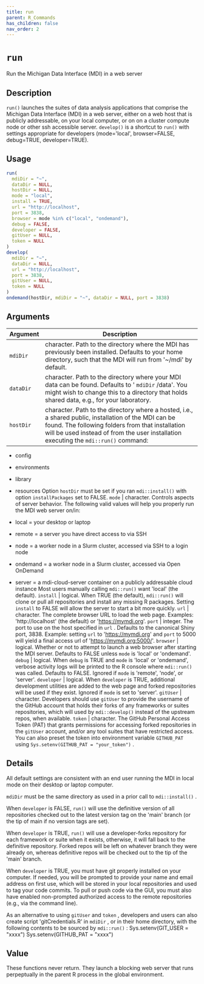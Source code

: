```yaml
---
title: run
parent: R_Commands
has_children: false
nav_order: 2
---
```


<!-- FILE GENERATED BY document.R - DO NOT EDIT MANUALLY -->

# `run`

Run the Michigan Data Interface (MDI) in a web server


## Description

`run()` launches the suites of data analysis applications that comprise
 the Michigan Data Interface (MDI) in a web server, either on a web host
 that is publicly addressable, on your local computer, or on on a cluster
 compute node or other ssh accessible server. `develop()` is a shortcut
 to `run()` with settings appropriate for developers (mode='local',
 browser=FALSE, debug=TRUE, developer=TRUE).


## Usage

```r
run(
  mdiDir = "~",
  dataDir = NULL,
  hostDir = NULL,
  mode = "local",
  install = TRUE,
  url = "http://localhost",
  port = 3838,
  browser = mode %in% c("local", "ondemand"),
  debug = FALSE,
  developer = FALSE,
  gitUser = NULL,
  token = NULL
)
develop(
  mdiDir = "~",
  dataDir = NULL,
  url = "http://localhost",
  port = 3838,
  gitUser = NULL,
  token = NULL
)
ondemand(hostDir, mdiDir = "~", dataDir = NULL, port = 3838)
```


## Arguments

Argument      |Description
------------- |----------------
`mdiDir`     |     character. Path to the directory where the MDI has previously been installed. Defaults to your home directory, such that the MDI will run from '~/mdi' by default.
`dataDir`     |     character. Path to the directory where your MDI data can be found. Defaults to ' `mdiDir` /data'. You might wish to change this to a directory that holds shared data, e.g., for your laboratory.
`hostDir`     |     character. Path to the directory where a hosted, i.e., a shared public, installation of the MDI can be found. The following folders from that installation will be used instead of from the user installation executing the `mdi::run()` command:   

*  config  

*  environments  

*  library  

*  resources  Option `hostDir` must be set if you ran `mdi::install()`  with option `installPackages` set to FALSE.
`mode`     |     character. Controls aspects of server behavior. The following valid values will help you properly run the MDI web server on/in:   

*  local = your desktop or laptop  

*  remote = a server you have direct access to via SSH  

*  node = a worker node in a Slurm cluster, accessed via SSH to a login node  

*  ondemand = a worker node in a Slurm cluster, accessed via Open OnDemand  

*  server = a mdi-cloud-server container on a publicly addressable cloud instance  Most users manually calling `mdi::run()` want 'local' (the default).
`install`     |     logical. When TRUE (the default), `mdi::run()` will clone or pull all repositories and install any missing R packages. Setting `install` to FALSE will allow the server to start a bit more quickly.
`url`     |     character. The complete browser URL to load the web page. Examples: 'http://localhost' (the default) or 'https://mymdi.org'.
`port`     |     integer. The port to use on the host specified in `url` . Defaults to the canonical Shiny port, 3838. Example: setting `url`  to 'https://mymdi.org' and `port` to 5000 will yield a final access url of 'https://mymdi.org:5000/'.
`browser`     |     logical. Whether or not to attempt to launch a web browser after starting the MDI server. Defaults to FALSE unless `mode` is 'local' or 'ondemand'.
`debug`     |     logical. When `debug` is TRUE and `mode` is 'local' or 'ondemand', verbose activity logs will be printed to the R console where `mdi::run()` was called. Defaults to FALSE. Ignored if `mode` is 'remote', 'node', or 'server'.
`developer`     |     logical. When `developer` is TRUE, additional development utilities are added to the web page and forked repositories will be used if they exist. Ignored if `mode` is set to 'server'.
`gitUser`     |     character. Developers should use `gitUser` to provide the username of the GitHub account that holds their forks of any frameworks or suites repositories, which will used by `mdi::develop()`  instead of the upstream repos, when available.
`token`     |     character. The GitHub Personal Access Token (PAT) that grants permissions for accessing forked repositories in the `gitUser` account, and/or any tool suites that have restricted access. You can also preset the token into environment variable `GITHUB_PAT` using `Sys.setenv(GITHUB_PAT = "your_token")` .


## Details

All default settings are consistent with an end user running the MDI in
 local mode on their desktop or laptop computer.
 
 `mdiDir` must be the same directory as used in a prior call to
 `mdi::install()` .
 
 When `developer` is FALSE, `run()` will use the definitive
 version of all repositories checked out to the latest version tag on
 the 'main' branch (or the tip of main if no version tags are set).
 
 When `developer` is TRUE, `run()` will use a developer-forks
 repository for each framework or suite when it exists, otherwise, it
 will fall back to the definitive repository. Forked repos will be left
 on whatever branch they were already on, whereas definitive repos
 will be checked out to the tip of the 'main' branch.
 
 When `developer` is TRUE, you must have git properly installed on
 your computer. If needed, you will be prompted to provide your name and
 email address on first use, which will be stored in your local
 repositories and used to tag your code commits. To pull or push code
 via the GUI, you must also have enabled non-prompted authorized
 access to the remote repositories (e.g., via the command line).
 
 As an alternative to using `gitUser` and `token` , developers and
 users can also create script 'gitCredentials.R' in `mdiDir` , or in
 their home directory, with the following contents to be sourced by
 `mdi::run()` :
 Sys.setenv(GIT_USER = "xxxx")
 Sys.setenv(GITHUB_PAT = "xxxx")


## Value

These functions never return. They launch a blocking web server
 that runs perpeptually in the parent R process in the global environment.


